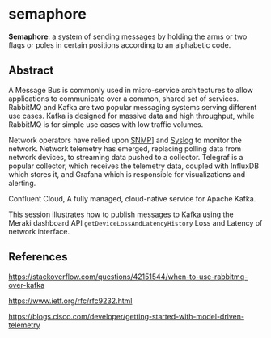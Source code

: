 # semaphore

**Semaphore**: a system of sending messages by holding the arms or two flags or poles in certain positions according to an alphabetic code.

## Abstract

A Message Bus is commonly used in micro-service architectures to allow applications to communicate over a common, shared set of services. RabbitMQ and Kafka are two popular messaging systems serving different use cases. Kafka is designed for massive data and high throughput, while RabbitMQ is for simple use cases with low traffic volumes.

 Network operators have relied upon [SNMP](https://www.ietf.org/rfc/rfc9232.html#RFC3416)] and [Syslog](https://www.ietf.org/rfc/rfc9232.html#RFC5424) to monitor the network. Network telemetry has emerged, replacing polling data from network devices, to streaming data pushed to a collector. Telegraf is a popular collector, which receives the telemetry data, coupled with InfluxDB which stores it, and Grafana which is responsible for visualizations and alerting.

 Confluent Cloud, A fully managed, cloud-native service for Apache Kafka.

 This session illustrates how to publish messages to Kafka using the Meraki dashboard API `getDeviceLossAndLatencyHistory` Loss and Latency of network interface.

 


## References

https://stackoverflow.com/questions/42151544/when-to-use-rabbitmq-over-kafka

https://www.ietf.org/rfc/rfc9232.html

https://blogs.cisco.com/developer/getting-started-with-model-driven-telemetry
